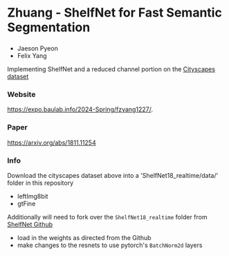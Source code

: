 # Zhuang - ShelfNet for Fast Semantic Segmentation
### 
- Jaeson Pyeon
- Felix Yang

Implementing ShelfNet and a reduced channel portion on the [Cityscapes dataset](https://www.cityscapes-dataset.com/)

### Website
https://expo.baulab.info/2024-Spring/fzyang1227/.

### Paper
https://arxiv.org/abs/1811.11254

### Info
Download the cityscapes dataset above into a 'ShelfNet18_realtime/data/' folder in this repository
- leftImg8bit
- gtFine

Additionally will need to fork over the `ShelfNet18_realtime` folder from [ShelfNet Github](https://github.com/juntang-zhuang/ShelfNet-lw-cityscapes)
- load in the weights as directed from the Github
- make changes to the resnets to use pytorch's `BatchNorm2d` layers
